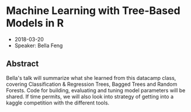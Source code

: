 # Machine Learning with Tree-Based Models in R

* 2018-03-20
* Speaker: Bella Feng

## Abstract
Bella's talk will summarize what she learned from this datacamp class, covering Classification & Regression Trees, Bagged Trees and Random Forests. Code for building, evaluating and tuning model parameters will be shared. If time permits, we will also look into strategy of getting into a kaggle competition with the different tools.
